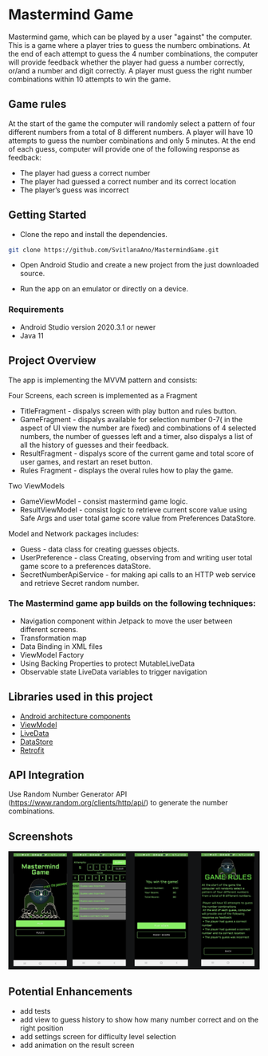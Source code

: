 # Mastermind Game

 Mastermind game, which can be played by a user "against" the computer. This is a game where a player tries to guess the numberc ombinations.
 At the end of each attempt to guess the 4 number combinations, the computer will provide feedback whether the player had guess a number correctly, 
 or/and a number and digit correctly. A player must guess the right number combinations within 10 attempts to win the game.


 ## Game rules

At the start of the game the computer will randomly select a pattern of four different numbers from a total of 8 different numbers.
A player will have 10 attempts to guess the number combinations and only 5 minutes.
At the end of each guess, computer will provide one of the following response
as feedback:
- The player had guess a correct number
- The player had guessed a correct number and its correct location
- The player’s guess was incorrect

## Getting Started

- Clone the repo and install the dependencies.

```bash
git clone https://github.com/SvitlanaAno/MastermindGame.git
```

- Open Android Studio and create a new project from the just downloaded source.

- Run the app on an emulator or directly on a device.

### Requirements
  * Android Studio version 2020.3.1 or newer
  * Java 11

## Project Overview
The app is implementing the MVVM pattern and consists:

Four Screens, each screen is implemented as a Fragment
- TitleFragment - dispalys screen with play button and rules button.
- GameFragment -  dispalys available for selection number 0-7( in the aspect of UI view the number are fixed) and combinations of 4 selected numbers, the number of guesses left and a timer, also dispalys a list of all the  history of guesses and their feedback. 
- ResultFragment - dispalys score of the current game and total score of user games, and restart an reset button.
- Rules Fragment - displays the overal rules how to play the game.

Two ViewModels
- GameViewModel - consist mastermind game logic.
- ResultViewModel - consist logic to retrieve current score value using Safe Args and user total game score value from Preferences DataStore.

Model and Network packages includes:
- Guess - data class for creating guesses objects.
- UserPreference - class Creating, observing from and writing user total game score to a preferences dataStore.
- SecretNumberApiService -  for making api calls to an HTTP web service and retrieve Secret random number.


### The Mastermind game app builds on the following techniques:
* Navigation component within Jetpack to move the user between different screens.
* Transformation map
* Data Binding in XML files
* ViewModel Factory
* Using Backing Properties to protect MutableLiveData
* Observable state LiveData variables to trigger navigation


## Libraries used in this project
- [Android architecture components](https://developer.android.com/topic/libraries/architecture/index.html)
- [ViewModel](https://developer.android.com/topic/libraries/architecture/viewmodel.html)
- [LiveData](https://developer.android.com/topic/libraries/architecture/livedata.html)
- [DataStore](https://developer.android.com/topic/libraries/architecture/datastore.html) 
- [Retrofit](https://github.com/square/retrofit)

## API Integration
Use Random Number Generator API (https://www.random.org/clients/http/api/) to generate the number combinations.

## Screenshots
![Alt Text](demo/img.png)

## Potential Enhancements
-  add tests
-  add view to guess history to show how many number correct and on the right position
-  add settings screen for difficulty level selection
-  add animation on the result screen


